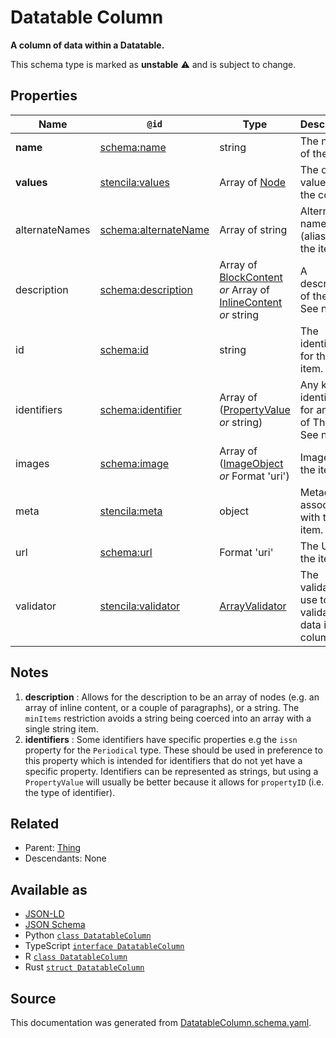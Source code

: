 # Datatable Column

**A column of data within a Datatable.**

This schema type is marked as **unstable** ⚠️ and is subject to change.

## Properties

| Name           | `@id`                                                           | Type                                                                                                 | Description                                                         | Inherited from                        |
| -------------- | --------------------------------------------------------------- | ---------------------------------------------------------------------------------------------------- | ------------------------------------------------------------------- | ------------------------------------- |
| **name**       | [schema:name](https://schema.org/name)                          | string                                                                                               | The name of the item.                                               | [Thing](Thing.md)                     |
| **values**     | [stencila:values](https://schema.stenci.la/values.jsonld)       | Array of [Node](Node.md)                                                                             | The data values of the column.                                      | [DatatableColumn](DatatableColumn.md) |
| alternateNames | [schema:alternateName](https://schema.org/alternateName)        | Array of string                                                                                      | Alternate names (aliases) for the item.                             | [Thing](Thing.md)                     |
| description    | [schema:description](https://schema.org/description)            | Array of [BlockContent](BlockContent.md) _or_ Array of [InlineContent](InlineContent.md) _or_ string | A description of the item. See note [1](#notes).                    | [Thing](Thing.md)                     |
| id             | [schema:id](https://schema.org/id)                              | string                                                                                               | The identifier for this item.                                       | [Entity](Entity.md)                   |
| identifiers    | [schema:identifier](https://schema.org/identifier)              | Array of ([PropertyValue](PropertyValue.md) _or_ string)                                             | Any kind of identifier for any kind of Thing. See note [2](#notes). | [Thing](Thing.md)                     |
| images         | [schema:image](https://schema.org/image)                        | Array of ([ImageObject](ImageObject.md) _or_ Format 'uri')                                           | Images of the item.                                                 | [Thing](Thing.md)                     |
| meta           | [stencila:meta](https://schema.stenci.la/meta.jsonld)           | object                                                                                               | Metadata associated with this item.                                 | [Entity](Entity.md)                   |
| url            | [schema:url](https://schema.org/url)                            | Format 'uri'                                                                                         | The URL of the item.                                                | [Thing](Thing.md)                     |
| validator      | [stencila:validator](https://schema.stenci.la/validator.jsonld) | [ArrayValidator](ArrayValidator.md)                                                                  | The validator to use to validate data in the column.                | [DatatableColumn](DatatableColumn.md) |

## Notes

1. **description** : Allows for the description to be an array of nodes (e.g. an array of inline content, or a couple of paragraphs), or a string. The `minItems` restriction avoids a string being coerced into an array with a single string item.
2. **identifiers** : Some identifiers have specific properties e.g the `issn` property for the `Periodical` type. These should be used in preference to this property which is intended for identifiers that do not yet have a specific property. Identifiers can be represented as strings, but using a `PropertyValue` will usually be better because it allows for `propertyID` (i.e. the type of identifier).

## Related

- Parent: [Thing](Thing.md)
- Descendants: None

## Available as

- [JSON-LD](https://schema.stenci.la/DatatableColumn.jsonld)
- [JSON Schema](https://schema.stenci.la/v1/DatatableColumn.schema.json)
- Python [`class DatatableColumn`](https://stencila.github.io/schema/python/docs/types.html#schema.types.DatatableColumn)
- TypeScript [`interface DatatableColumn`](https://stencila.github.io/schema/ts/docs/interfaces/datatablecolumn.html)
- R [`class DatatableColumn`](https://cran.r-project.org/web/packages/stencilaschema/stencilaschema.pdf)
- Rust [`struct DatatableColumn`](https://docs.rs/stencila-schema/latest/stencila_schema/struct.DatatableColumn.html)

## Source

This documentation was generated from [DatatableColumn.schema.yaml](https://github.com/stencila/stencila/blob/master/schema/DatatableColumn.schema.yaml).
